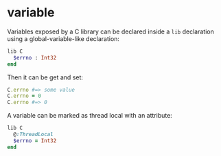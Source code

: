 # variable

Variables exposed by a C library can be declared inside a `lib` declaration using a global-variable-like declaration:

```ruby
lib C
  $errno : Int32
end
```

Then it can be get and set:

```ruby
C.errno #=> some value
C.errno = 0
C.errno #=> 0
```

A variable can be marked as thread local with an attribute:

```ruby
lib C
  @:ThreadLocal
  $errno = Int32
end
```
